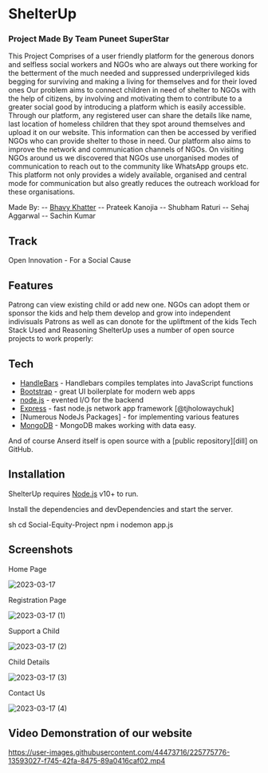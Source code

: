 # ShelterUp
### Project Made By Team Puneet SuperStar

This Project Comprises of a user friendly platform for the generous donors and selfless social workers and NGOs who are always out there working for the betterment of the much needed and suppressed underprivileged kids begging for surviving and making a living for themselves and for their loved ones Our problem aims to connect children in need of shelter to NGOs with the help of citizens, by involving and motivating them to contribute to a greater social good by introducing a platform which is easily accessible. Through our platform, any registered user can share the details like name, last location of homeless children that they spot around themselves and upload it on our website. This information can then be accessed by verified NGOs who can provide shelter to those in need. Our platform also aims to improve the network and communication channels of NGOs. On visiting NGOs around us we discovered that NGOs use unorganised modes of communication to reach out to the community like WhatsApp groups etc. This platform not only provides a widely available, organised and central mode for communication but also greatly reduces the outreach workload for these organisations.


Made By: -- [Bhavy Khatter](bhavykhatter.netlify.app) -- Prateek Kanojia -- Shubham Raturi -- Sehaj Aggarwal -- Sachin Kumar

## Track
Open Innovation - For a Social Cause

## Features

Patrong can view existing child or add new one.
NGOs can adopt them or sponsor the kids and help them develop and grow into independent indivisuals
Patrons as well as can donote for the upliftment of the kids
Tech Stack Used and Reasoning
ShelterUp uses a number of open source projects to work properly: 

## Tech

- [HandleBars](https://handlebarsjs.com/) - Handlebars compiles templates into JavaScript functions
- [Bootstrap](https://getbootstrap.com/) - great UI boilerplate for modern web apps
- [node.js] - evented I/O for the backend
- [Express] - fast node.js network app framework [@tjholowaychuk]
- [Numerous NodeJs Packages] - for implementing various features 
- [MongoDB](https://www.mongodb.com/) - MongoDB makes working with data easy.

And of course Anserd itself is open source with a [public repository][dill]
 on GitHub.

## Installation

ShelterUp requires [Node.js](https://nodejs.org/) v10+ to run.

Install the dependencies and devDependencies and start the server.

sh
cd Social-Equity-Project
npm i
nodemon app.js

## Screenshots

Home Page

![2023-03-17](https://user-images.githubusercontent.com/44473716/225772845-6fb7ecef-ed7c-4f6b-8984-cde2e1852098.png)

Registration Page

![2023-03-17 (1)](https://user-images.githubusercontent.com/44473716/225772869-473d26a6-9ba9-460d-b397-13acbf7d1ac1.png)

Support a Child

![2023-03-17 (2)](https://user-images.githubusercontent.com/44473716/225772902-09fbe4d1-bac6-4fa6-9c2f-24d9e453609a.png)

Child Details

![2023-03-17 (3)](https://user-images.githubusercontent.com/44473716/225772938-b4fa522f-dc8e-4300-b336-59464f92a1bf.png)

Contact Us

![2023-03-17 (4)](https://user-images.githubusercontent.com/44473716/225772978-e83a5b6a-11e7-4e45-abfc-e8612d7fc2d1.png)

## Video Demonstration of our website

https://user-images.githubusercontent.com/44473716/225775776-13593027-f745-42fa-8475-89a0416caf02.mp4



   [node.js]: <http://nodejs.org>
   [express]: <http://expressjs.com>
